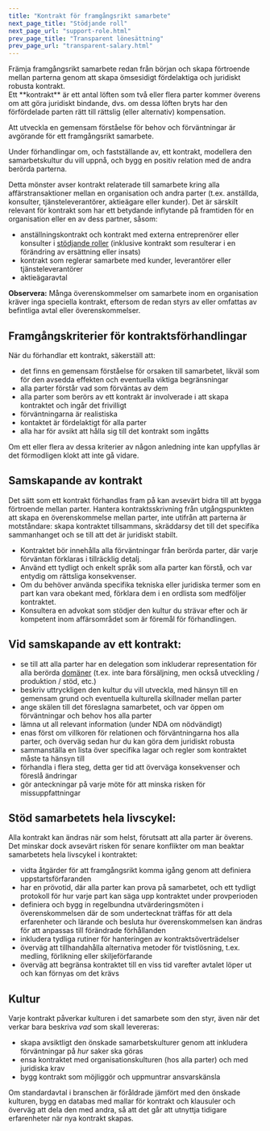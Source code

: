 ```yaml
---
title: "Kontrakt för framgångsrikt samarbete"
next_page_title: "Stödjande roll"
next_page_url: "support-role.html"
prev_page_title: "Transparent lönesättning"
prev_page_url: "transparent-salary.html"
---
```



<div class="card summary"><div class="card-body">Främja framgångsrikt samarbete redan från början och skapa förtroende mellan parterna genom att skapa ömsesidigt fördelaktiga och juridiskt robusta kontrakt.
</div></div>
Ett **kontrakt** är ett antal löften som två eller flera parter kommer överens om att göra juridiskt bindande, dvs. om dessa löften bryts har den förfördelade parten rätt till rättslig (eller alternativ) kompensation.

Att utveckla en gemensam förståelse för behov och förväntningar är avgörande för ett framgångsrikt samarbete.

Under förhandlingar om, och fastställande av,  ett kontrakt, modellera den samarbetskultur du vill uppnå, och bygg en positiv relation med de andra berörda parterna.

Detta mönster avser kontrakt relaterade till samarbete kring alla affärstransaktioner mellan en organisation och andra parter (t.ex. anställda, konsulter, tjänsteleverantörer, aktieägare eller kunder). Det är särskilt relevant för kontrakt som har ett betydande inflytande på framtiden för en organisation eller en av dess partner, såsom:

- anställningskontrakt och kontrakt med externa entreprenörer eller konsulter i [stödjande roller](support-role.html) (inklusive kontrakt som resulterar i en förändring av ersättning eller insats)
- kontrakt som reglerar samarbete med kunder, leverantörer eller tjänsteleverantörer
- aktieägaravtal

**Observera:** Många överenskommelser om samarbete inom en organisation kräver inga speciella kontrakt, eftersom de redan styrs av eller omfattas av befintliga avtal eller överenskommelser.

## Framgångskriterier för kontraktsförhandlingar

När du förhandlar ett kontrakt, säkerställ att:

- det finns en gemensam förståelse för orsaken till samarbetet, likväl som för den avsedda effekten och eventuella viktiga begränsningar
- alla parter förstår vad som förväntas av dem
- alla parter som berörs av ett kontrakt är involverade i att skapa kontraktet och ingår det frivilligt
- förväntningarna är realistiska
- kontaktet är fördelaktigt för alla parter
- alla har för avsikt att hålla sig till det kontrakt som ingåtts

Om ett eller flera av dessa kriterier av någon anledning inte kan uppfyllas är det förmodligen klokt att inte gå vidare.

## Samskapande av kontrakt

Det sätt som ett kontrakt förhandlas fram på kan avsevärt bidra till att bygga förtroende mellan parter. Hantera kontraktsskrivning från utgångspunkten att skapa en överenskommelse mellan parter, inte utifrån att parterna är motståndare: skapa kontraktet tillsammans, skräddarsy det till det specifika sammanhanget och se till att det är juridiskt stabilt.

- Kontraktet bör innehålla alla förväntningar från berörda parter, där varje förväntan förklaras i tillräcklig detalj.
- Använd ett tydligt och enkelt språk som alla parter kan förstå, och var entydig om rättsliga konsekvenser.
- Om du behöver använda specifika tekniska eller juridiska termer som en part kan vara obekant med, förklara dem i en ordlista som medföljer kontraktet.
- Konsultera en advokat som stödjer den kultur du strävar efter och är kompetent inom affärsområdet som är föremål för förhandlingen.

## Vid samskapande av ett kontrakt:

- se till att alla parter har en delegation som inkluderar representation för alla berörda <a href="glossary.html#entry-domain" class="glossary-tooltip" data-toggle="tooltip" title="Domän: Ett tydligt urskiljbart område av inflytande, aktivitet och beslutsfattande inom en organisation.">domäner</a> (t.ex. inte bara försäljning, men också utveckling / produktion / stöd, etc.)
- beskriv uttryckligen den kultur du vill utveckla, med hänsyn till en gemensam grund och eventuella kulturella skillnader mellan parter
- ange skälen till det föreslagna samarbetet, och var öppen om förväntningar och behov hos alla parter
- lämna ut all relevant information (under NDA om nödvändigt)
- enas först om villkoren för relationen och förväntningarna hos alla parter, och överväg sedan hur du kan göra dem juridiskt robusta
- sammanställa en lista över specifika lagar och regler som kontraktet måste ta hänsyn till
- förhandla i flera steg, detta ger tid att överväga konsekvenser och föreslå ändringar
- gör anteckningar på varje möte för att minska risken för missuppfattningar

## Stöd samarbetets hela livscykel:

Alla kontrakt kan ändras när som helst, förutsatt att alla parter är överens. Det minskar dock avsevärt risken för senare konflikter om man beaktar samarbetets hela livscykel i kontraktet:

- vidta åtgärder för att framgångsrikt komma igång genom att definiera uppstartsförfaranden
- har en prövotid, där alla parter kan prova på samarbetet, och ett tydligt protokoll för hur varje part kan säga upp kontraktet under provperioden
- definiera och bygg in regelbundna utvärderingsmöten i överenskommelsen där de som undertecknat träffas för att dela erfarenheter och lärande och besluta hur överenskommelsen kan ändras för att anpassas till förändrade förhållanden
- inkludera tydliga rutiner för hanteringen av kontraktsöverträdelser
- överväg att tillhandahålla alternativa metoder för tvistlösning, t.ex. medling, förlikning eller skiljeförfarande
- överväg att begränsa kontraktet till en viss tid varefter avtalet löper ut och kan förnyas om det krävs

## Kultur

Varje kontrakt påverkar kulturen i det samarbete som den styr, även när det verkar bara beskriva *vad* som skall levereras:

- skapa avsiktligt den önskade samarbetskulturer genom att inkludera förväntningar på *hur* saker ska göras
- ensa kontraktet med organisationskulturen (hos alla parter) och med juridiska krav
- bygg kontrakt som möjliggör och uppmuntrar ansvarskänsla

Om standardavtal i branschen är föråldrade jämfört med den önskade kulturen, bygg en databas med mallar för kontrakt och klausuler och överväg att dela den med andra, så att det går att utnyttja tidigare erfarenheter när nya kontrakt skapas.

